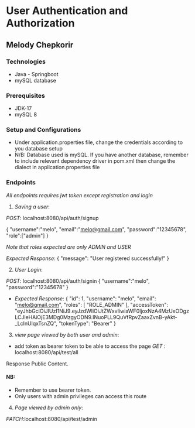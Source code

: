 # User Authentication and Authorization
## Melody Chepkorir

### Technologies
* Java - Springboot
* mySQL database

### Prerequisites
* JDK-17
* mySQL 8

### Setup and Configurations
* Under application.properties file, change the credentials according to you database setup
* N/B: Database used is mySQL. If you have another database, remember to include relevant dependency driver in pom.xml then change the dialect in application.properties file


### Endpoints

*All endpoints requires jwt token except registration and login*

1. *Saving a user*:

*POST*: localhost:8080/api/auth/signup

{
"username":"melo",
"email":"melo@gmail.com",
"password":"12345678",
"role":["admin"]
}

*Note that roles expected are only ADMIN and USER*

*Expected Response*:
{
"message": "User registered successfully!"
}


2. *User Login*:

*POST*: localhost:8080/api/auth/signin
{
"username":"melo",
"password":"12345678"
}

* *Expected Response*:
{
"id": 1,
"username": "melo",
"email": "melo@gmail.com",
"roles": [
"ROLE_ADMIN"
],
"accessToken": "eyJhbGciOiJIUzI1NiJ9.eyJzdWIiOiJtZWxvIiwiaWF0IjoxNzA4MzUxODgzLCJleHAiOjE3MDg0MzgyODN9.INuoPLL9QuVfRpvZaaxZvnB-yAkt-_LcInUlqxTsnZQ",
"tokenType": "Bearer"
}


3. *view page viewed by both user and admin*:
  * add token as bearer token to be able to access the page 
*GET* : localhost:8080/api/test/all

Response
Public Content.


#### NB:
* Remember to use bearer token.
* Only users with admin privileges can access this route

4. *Page viewed by admin only*:

*PATCH*:localhost:8080/api/test/admin




